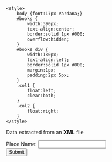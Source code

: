 <!DOCTYPE html>
<html>
<head>
    <title>Extract XML Data using JavaScript</title>

    <style>
        body {font:17px Vardana;}
        #books {
            width:390px;
            text-align:center;
            border:solid 1px #000;
            overflow:hidden;
        }
        #books div {
            width:180px;
            text-align:left;
            border:solid 1px #000;
            margin:1px;
            padding:2px 5px;
        }
        .col1 {
            float:left;
            clear:both;
        }
        .col2 {
            float:right;
        }
    </style>
</head>
<body>
    <p>Data extracted from an <b>XML</b> file</p>
    <div id="books"></div>
</body>
    
    
 <body>
 Place Name: <input type="text" name="place_name" id="input">
 <br />
<input type="submit" value="Submit" onClick="searchXML()">
<br />
<br />
<div id="results">
</div>
</body>

<script>
  
    
function loadXMLDoc(test.xml)
{
    if (window.XMLHttpRequest)
    {
        xhttp=new XMLHttpRequest();
    }
    else
    {
        xhttp=new ActiveXObject("Microsoft.XMLHTTP");
    }
    xhttp.open("GET",dname,false);
    xhttp.send();
    return xhttp.responseXML;
} 
function searchXML()
{
    xmlDoc=loadXMLDoc("dname");
    x=xmlDoc.getElementsByTagName("place_name");
    input = document.getElementById("input").value;
    size = input.length;
    if (input == null || input == "")
    {
        document.getElementById("results").innerHTML= "Please enter a character or name!";
        return false;
    }
    for (i=0;i<x.length;i++)
    {
        startString = place_name.substring(0,size);
        if (startString.toLowerCase() == input.toLowerCase())
        {
            place_name=xmlDoc.getElementsByTagName("place_name")[i].childNodes[0].nodeValue;
            docAuthor=xmlDoc.getElementsByTagName("docAuthor")[i].childNodes[0].nodeValue;
            docTitle=xmlDoc.getElementsByTagName("docTitle")[i].childNodes[0].nodeValue;
            docDate=xmlDoc.getElementsByTagName("docDate")[i].childNodes[0].nodeValue;
            doc_page_number=xmlDoc.getElementsByTagName("doc_page_number")[i].childNodes[0].nodeValue;
            snippet=xmlDoc.getElementsByTagName("snippet")[i].childNodes[0].nodeValue;
            divText = "<h1>The contact details are:</h1><br /><table border=1><tr><th>Place Name</th><th>Doc Author</th><th>Doc Title</th><th>Doc Date</th><th>Doc Page Number</th></tr>" + "<tr><td>" + place_name + "</td><td>" + docAuthor + "</td><td>" + docTitle + "</td><td>" + docDate + "</td><td>" + doc_page_number + "</td><td>" + snippet + "</td><td>" + "</td></tr>" + "</table>";
            break;
        }
        else
        {
            divText = "<h2>The contact does not exist.</h2>";
        }
    }
    document.getElementById("results").innerHTML= divText;
}

    
    
    
    var oXHR = window.XMLHttpRequest ? new XMLHttpRequest() : new ActiveXObject('Microsoft.XMLHTTP');

    function reportStatus() {
        if (oXHR.readyState == 4)               // REQUEST COMPLETED.
            showTheList(this.responseXML);      // ALL SET. NOW SHOW XML DATA.
    }

    oXHR.onreadystatechange = reportStatus;
    oXHR.open("GET", "test.xml", true);      // true = ASYNCHRONOUS REQUEST (DESIRABLE), false = SYNCHRONOUS REQUEST.
    oXHR.send();

    function showTheList(xml) {

        var divBooks = document.getElementById('books');        // THE PARENT DIV.
        var Book_List = xml.getElementsByTagName('match');       // THE XML TAG NAME.

        for (var i = 0; i < Book_List.length; i++) {

            // CREATE CHILD DIVS INSIDE THE PARENT DIV.
            var divLeft = document.createElement('div');
            divLeft.className = 'col1';
            divLeft.innerHTML = Book_List[i].getElementsByTagName("place_name")[0].childNodes[0].nodeValue;

            var divRight = document.createElement('div');
            divRight.className = 'col2';
            divRight.innerHTML = Book_List[i].getElementsByTagName("snippet")[0].childNodes[0].nodeValue;

            // ADD THE CHILD TO THE PARENT DIV.
            divBooks.appendChild(divLeft);
            divBooks.appendChild(divRight);
        }
    };
    
</script>
</html>
